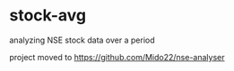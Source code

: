 # stock-avg
analyzing NSE stock data over a period


project moved to https://github.com/Mido22/nse-analyser